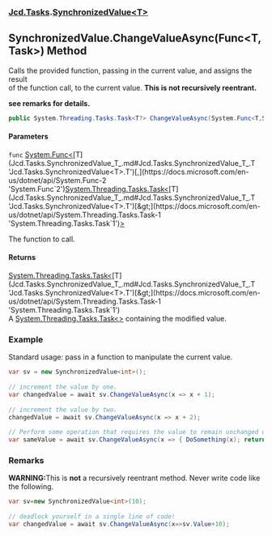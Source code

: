 ### [Jcd.Tasks](Jcd.Tasks.md 'Jcd.Tasks').[SynchronizedValue&lt;T&gt;](Jcd.Tasks.SynchronizedValue_T_.md 'Jcd.Tasks.SynchronizedValue<T>')

## SynchronizedValue<T>.ChangeValueAsync(Func<T,Task<T>>) Method

Calls the provided function, passing in the current value, and assigns the result  
of the function call, to the current value. <b>This is not recursively reentrant.  
see remarks for details.</b>

```csharp
public System.Threading.Tasks.Task<T?> ChangeValueAsync(System.Func<T,System.Threading.Tasks.Task<T>>? func);
```
#### Parameters

<a name='Jcd.Tasks.SynchronizedValue_T_.ChangeValueAsync(System.Func_T,System.Threading.Tasks.Task_T__).func'></a>

`func` [System.Func&lt;](https://docs.microsoft.com/en-us/dotnet/api/System.Func-2 'System.Func`2')[T](Jcd.Tasks.SynchronizedValue_T_.md#Jcd.Tasks.SynchronizedValue_T_.T 'Jcd.Tasks.SynchronizedValue<T>.T')[,](https://docs.microsoft.com/en-us/dotnet/api/System.Func-2 'System.Func`2')[System.Threading.Tasks.Task&lt;](https://docs.microsoft.com/en-us/dotnet/api/System.Threading.Tasks.Task-1 'System.Threading.Tasks.Task`1')[T](Jcd.Tasks.SynchronizedValue_T_.md#Jcd.Tasks.SynchronizedValue_T_.T 'Jcd.Tasks.SynchronizedValue<T>.T')[&gt;](https://docs.microsoft.com/en-us/dotnet/api/System.Threading.Tasks.Task-1 'System.Threading.Tasks.Task`1')[&gt;](https://docs.microsoft.com/en-us/dotnet/api/System.Func-2 'System.Func`2')

The function to call.

#### Returns
[System.Threading.Tasks.Task&lt;](https://docs.microsoft.com/en-us/dotnet/api/System.Threading.Tasks.Task-1 'System.Threading.Tasks.Task`1')[T](Jcd.Tasks.SynchronizedValue_T_.md#Jcd.Tasks.SynchronizedValue_T_.T 'Jcd.Tasks.SynchronizedValue<T>.T')[&gt;](https://docs.microsoft.com/en-us/dotnet/api/System.Threading.Tasks.Task-1 'System.Threading.Tasks.Task`1')  
A [System.Threading.Tasks.Task&lt;&gt;](https://docs.microsoft.com/en-us/dotnet/api/System.Threading.Tasks.Task-1 'System.Threading.Tasks.Task`1') containing the modified value.

### Example
Standard usage: pass in a function to manipulate the current value.  
  
```csharp  
var sv = new SynchronizedValue<int>();  
  
// increment the value by one.  
var changedValue = await sv.ChangeValueAsync(x => x + 1);  
  
// increment the value by two.  
changedValue = await sv.ChangeValueAsync(x => x + 2);  
  
// Perform some operation that requires the value to remain unchanged during the operation.  
var sameValue = await sv.ChangeValueAsync(x => { DoSomething(x); return x;});  
```

### Remarks
  
<b>WARNING:</b>This is <b>not</b> a recursively reentrant method. Never write code like  
             the following.  
  
```csharp  
var sv=new SynchronizedValue<int>(10);  
  
// deadlock yourself in a single line of code!  
var changedValue = await sv.ChangeValueAsync(x=>sv.Value+10);  
```